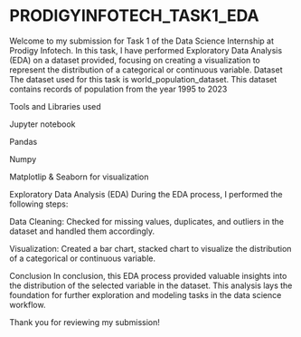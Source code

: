 # PRODIGYINFOTECH_TASK1_EDA
Welcome to my submission for Task 1 of the Data Science Internship at Prodigy Infotech. In this task, I have performed Exploratory Data Analysis (EDA) on a dataset provided, focusing on creating a visualization to represent the distribution of a categorical or continuous variable.
Dataset
The dataset used for this task is world_population_dataset. This dataset contains records of population from the year 1995 to 2023

Tools and Libraries used

Jupyter notebook
  
Pandas
  
Numpy
  
Matplotlip & Seaborn for visualization
  
Exploratory Data Analysis (EDA)
During the EDA process, I performed the following steps:

Data Cleaning: Checked for missing values, duplicates, and outliers in the dataset and handled them accordingly.

Visualization: Created a bar chart, stacked chart to visualize the distribution of a categorical or continuous variable.

Conclusion
In conclusion, this EDA process provided valuable insights into the distribution of the selected variable in the dataset. This analysis lays the foundation for further exploration and modeling tasks in the data science workflow.

Thank you for reviewing my submission!
